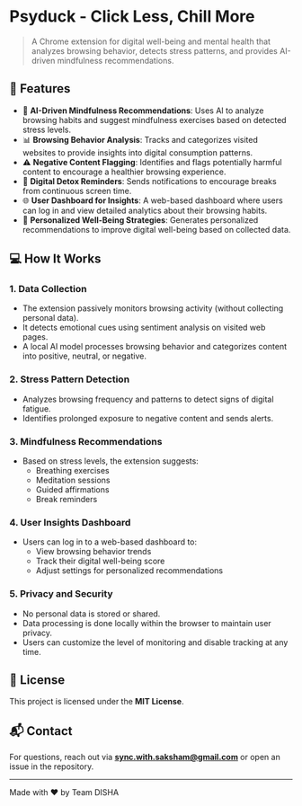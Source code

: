 # Psyduck - Click Less, Chill More

> A Chrome extension for digital well-being and mental health that analyzes browsing behavior, detects stress patterns, and provides AI-driven mindfulness recommendations.

## 🚀 Features
- 🧘 **AI-Driven Mindfulness Recommendations**: Uses AI to analyze browsing habits and suggest mindfulness exercises based on detected stress levels.
- 📊 **Browsing Behavior Analysis**: Tracks and categorizes visited websites to provide insights into digital consumption patterns.
- ⚠️ **Negative Content Flagging**: Identifies and flags potentially harmful content to encourage a healthier browsing experience.
- 🔔 **Digital Detox Reminders**: Sends notifications to encourage breaks from continuous screen time.
- 🌐 **User Dashboard for Insights**: A web-based dashboard where users can log in and view detailed analytics about their browsing habits.
- 🔄 **Personalized Well-Being Strategies**: Generates personalized recommendations to improve digital well-being based on collected data.

## 💻 How It Works
### **1. Data Collection**
- The extension passively monitors browsing activity (without collecting personal data).
- It detects emotional cues using sentiment analysis on visited web pages.
- A local AI model processes browsing behavior and categorizes content into positive, neutral, or negative.

### **2. Stress Pattern Detection**
- Analyzes browsing frequency and patterns to detect signs of digital fatigue.
- Identifies prolonged exposure to negative content and sends alerts.

### **3. Mindfulness Recommendations**
- Based on stress levels, the extension suggests:
  - Breathing exercises
  - Meditation sessions
  - Guided affirmations
  - Break reminders

### **4. User Insights Dashboard**
- Users can log in to a web-based dashboard to:
  - View browsing behavior trends
  - Track their digital well-being score
  - Adjust settings for personalized recommendations

### **5. Privacy and Security**
- No personal data is stored or shared.
- Data processing is done locally within the browser to maintain user privacy.
- Users can customize the level of monitoring and disable tracking at any time.

## 📜 License
This project is licensed under the **MIT License**.

## 📬 Contact
For questions, reach out via **sync.with.saksham@gmail.com** or open an issue in the repository.

---
Made with ❤️ by Team DISHA
